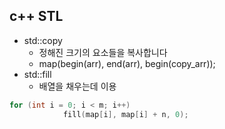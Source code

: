 ## c++ STL
- std::copy
	- 정해진 크기의 요소들을 복사합니다
	- map(begin(arr), end(arr), begin(copy_arr));
- std::fill
	- 배열을 채우는데 이용
```cpp
for (int i = 0; i < m; i++)
            fill(map[i], map[i] + n, 0);
```
